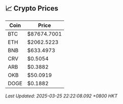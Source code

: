 ## 📈 Crypto Prices

| Coin | Price |
| ---- | ----- |
| BTC | $87674.7001 |
| ETH | $2062.5223 |
| BNB | $633.4973 |
| CRV | $0.5054 |
| ARB | $0.3882 |
| OKB | $50.0919 |
| DOGE | $0.1882 |

_Last Updated: 2025-03-25 22:22:08.092 +0800 HKT_